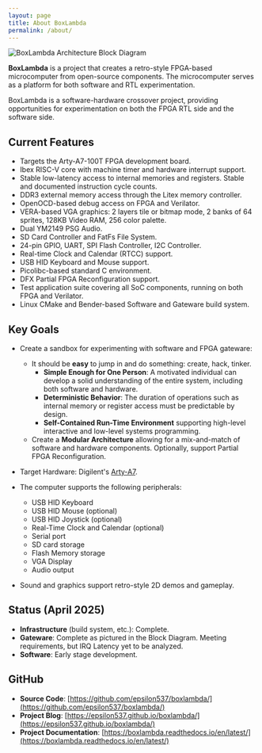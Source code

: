 ```yaml
---
layout: page
title: About BoxLambda
permalink: /about/
---
```


![BoxLambda Architecture Block Diagram](../assets/Arch_Diagram_dual_bus_DFX.png)

**BoxLambda** is a project that creates a retro-style FPGA-based microcomputer from open-source components. The microcomputer serves as a platform for both software and RTL experimentation.

BoxLambda is a software-hardware crossover project, providing opportunities for experimentation on both the FPGA RTL side and the software side.

## Current Features

- Targets the Arty-A7-100T FPGA development board.
- Ibex RISC-V core with machine timer and hardware interrupt support.
- Stable low-latency access to internal memories and registers. Stable and documented instruction cycle counts.
- DDR3 external memory access through the Litex memory controller.
- OpenOCD-based debug access on FPGA and Verilator.
- VERA-based VGA graphics: 2 layers tile or bitmap mode, 2 banks of 64 sprites, 128KB Video RAM, 256 color palette.
- Dual YM2149 PSG Audio.
- SD Card Controller and FatFs File System.
- 24-pin GPIO, UART, SPI Flash Controller, I2C Controller.
- Real-time Clock and Calendar (RTCC) support.
- USB HID Keyboard and Mouse support.
- Picolibc-based standard C environment.
- DFX Partial FPGA Reconfiguration support.
- Test application suite covering all SoC components, running on both FPGA and Verilator.
- Linux CMake and Bender-based Software and Gateware build system.

## Key Goals

- Create a sandbox for experimenting with software and FPGA gateware:
    - It should be **easy** to jump in and do something: create, hack, tinker.
        - **Simple Enough for One Person**: A motivated individual can develop a solid understanding of the entire system, including both software and hardware.
        - **Deterministic Behavior**: The duration of operations such as internal memory or register access must be predictable by design.
        - **Self-Contained Run-Time Environment** supporting high-level interactive and low-level systems programming.
    - Create a **Modular Architecture** allowing for a mix-and-match of software and hardware components. Optionally, support Partial FPGA Reconfiguration.

- Target Hardware: Digilent's [Arty-A7](https://digilent.com/reference/programmable-logic/arty-a7/start).

- The computer supports the following peripherals:
    - USB HID Keyboard
    - USB HID Mouse (optional)
    - USB HID Joystick (optional)
    - Real-Time Clock and Calendar (optional)
    - Serial port
    - SD card storage
    - Flash Memory storage
    - VGA Display
    - Audio output

- Sound and graphics support retro-style 2D demos and gameplay.

## Status (April 2025)

- **Infrastructure** (build system, etc.): Complete.
- **Gateware**: Complete as pictured in the Block Diagram. Meeting requirements, but IRQ Latency yet to be analyzed.
- **Software**: Early stage development.

## GitHub

- **Source Code**: [https://github.com/epsilon537/boxlambda/](https://github.com/epsilon537/boxlambda/)
- **Project Blog**: [https://epsilon537.github.io/boxlambda/](https://epsilon537.github.io/boxlambda/)
- **Project Documentation**: [https://boxlambda.readthedocs.io/en/latest/](https://boxlambda.readthedocs.io/en/latest/)
